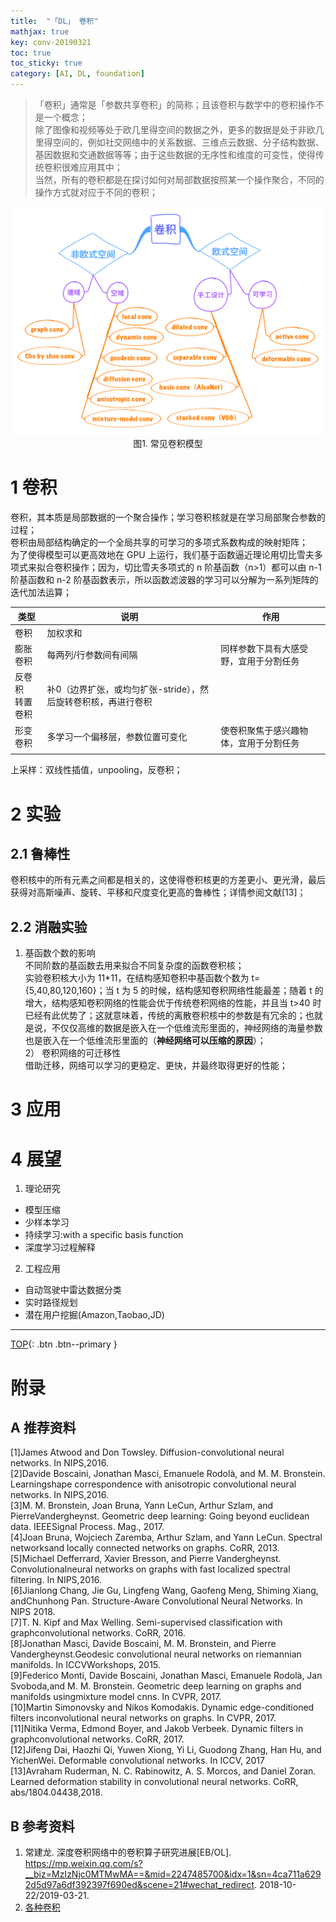 ```yaml
---
title:  "「DL」 卷积"
mathjax: true
key: conv-20190321
toc: true
toc_sticky: true
category: [AI, DL, foundation]
---
```

<span id='head'></span>  
>「卷积」通常是「参数共享卷积」的简称；且该卷积与数学中的卷积操作不是一个概念；  
除了图像和视频等处于欧几里得空间的数据之外，更多的数据是处于非欧几里得空间的，例如社交网络中的关系数据、三维点云数据、分子结构数据、基因数据和交通数据等等；由于这些数据的无序性和维度的可变性，使得传统卷积很难应用其中；    
当然，所有的卷积都是在探讨如何对局部数据按照某一个操作聚合，不同的操作方式就对应于不同的卷积；    

<!--more-->

<center class="half">
  <img src="/assets/images/AI/dl/CNN/conv.png"/>图1. 常见卷积模型
</center>

# 1 卷积
卷积，其本质是局部数据的一个聚合操作；学习卷积核就是在学习局部聚合参数的过程；    
卷积由局部结构确定的一个全局共享的可学习的多项式系数构成的映射矩阵；    
为了使得模型可以更高效地在 GPU 上运行，我们基于函数逼近理论用切比雪夫多项式来拟合卷积操作；因为，切比雪夫多项式的 n 阶基函数（n>1）都可以由 n-1 阶基函数和 n-2 阶基函数表示，所以函数滤波器的学习可以分解为一系列矩阵的迭代加法运算；   

| 类型 | 说明 | 作用 |
| --- | --- | --- |
| 卷积 | 加权求和 |  |
| 膨胀卷积 | 每两列/行参数间有间隔 | 同样参数下具有大感受野，宜用于分割任务 |
| 反卷积<br>转置卷积 | 补0（边界扩张，或均匀扩张-stride），然后旋转卷积核，再进行卷积 |  |
| 形变卷积 | 多学习一个偏移层，参数位置可变化 | 使卷积聚焦于感兴趣物体，宜用于分割任务 |
|  |  |  |

上采样：双线性插值，unpooling，反卷积；    

# 2 实验
## 2.1 鲁棒性
卷积核中的所有元素之间都是相关的，这使得卷积核更的方差更小、更光滑，最后获得对高斯噪声、旋转、平移和尺度变化更高的鲁棒性；详情参阅文献[13]；   

## 2.2 消融实验
1) 基函数个数的影响   
不同阶数的基函数去用来拟合不同复杂度的函数卷积核；   
实验卷积核大小为 11*11，在结构感知卷积中基函数个数为 t={5,40,80,120,160}；当 t 为 5 的时候，结构感知卷积网络性能最差；随着 t 的增大，结构感知卷积网络的性能会优于传统卷积网络的性能，并且当 t>40 时已经有此优势了；这就意味着，传统的离散卷积核中的参数是有冗余的；也就是说，不仅仅高维的数据是嵌入在一个低维流形里面的，神经网络的海量参数也是嵌入在一个低维流形里面的（**神经网络可以压缩的原因**）；   
2） 卷积网络的可迁移性    
借助迁移，网络可以学习的更稳定、更快，并最终取得更好的性能；   

# 3 应用

# 4 展望
1. 理论研究    
- 模型压缩   
- 少样本学习   
- 持续学习:with a specific basis function   
- 深度学习过程解释    
2. 工程应用    
- 自动驾驶中雷达数据分类    
- 实时路径规划   
- 潜在用户挖掘(Amazon,Taobao,JD)    

-------------------  
[TOP](#head){: .btn .btn--primary }


# 附录
## A 推荐资料
[1]James Atwood and Don Towsley. Diffusion-convolutional neural networks. In NIPS,2016.  
[2]Davide Boscaini, Jonathan Masci, Emanuele Rodolà, and M. M. Bronstein. Learningshape correspondence with anisotropic convolutional neural networks. In NIPS,2016.  
[3]M. M. Bronstein, Joan Bruna, Yann LeCun, Arthur Szlam, and PierreVandergheynst. Geometric deep learning: Going beyond euclidean data. IEEESignal Process. Mag., 2017.   
[4]Joan Bruna, Wojciech Zaremba, Arthur Szlam, and Yann LeCun. Spectral networksand locally connected networks on graphs. CoRR, 2013.   
[5]Michael Defferrard, Xavier Bresson, and Pierre Vandergheynst. Convolutionalneural networks on graphs with fast localized spectral filtering. In NIPS,2016.   
[6]Jianlong Chang, Jie Gu, Lingfeng Wang, Gaofeng Meng, Shiming Xiang, andChunhong Pan. Structure-Aware Convolutional Neural Networks. In NIPS 2018.   
[7]T. N. Kipf and Max Welling. Semi-supervised classification with graphconvolutional networks. CoRR, 2016.   
[8]Jonathan Masci, Davide Boscaini, M. M. Bronstein, and Pierre Vandergheynst.Geodesic convolutional neural networks on riemannian manifolds. In ICCVWorkshops, 2015.   
[9]Federico Monti, Davide Boscaini, Jonathan Masci, Emanuele Rodolà, Jan Svoboda,and M. M. Bronstein. Geometric deep learning on graphs and manifolds usingmixture model cnns. In CVPR, 2017.   
[10]Martin Simonovsky and Nikos Komodakis. Dynamic edge-conditioned filters inconvolutional neural networks on graphs. In CVPR, 2017.   
[11]Nitika Verma, Edmond Boyer, and Jakob Verbeek. Dynamic filters in graphconvolutional networks. CoRR, 2017.   
[12]Jifeng Dai, Haozhi Qi, Yuwen Xiong, Yi Li, Guodong Zhang, Han Hu, and YichenWei. Deformable convolutional networks. In ICCV, 2017   
[13]Avraham Ruderman, N. C. Rabinowitz, A. S. Morcos, and Daniel Zoran. Learned deformation stability in convolutional neural networks. CoRR, abs/1804.04438,2018.   

## B 参考资料
1.  常建龙. 深度卷积网络中的卷积算子研究进展[EB/OL]. <https://mp.weixin.qq.com/s?__biz=MzIzNjc0MTMwMA==&mid=2247485700&idx=1&sn=4ca711a6292d5d97a6df392397f690ed&scene=21#wechat_redirect>. 2018-10-22/2019-03-21.   
1. [各种卷积](https://github.com/vdumoulin/conv_arithmetic)    
